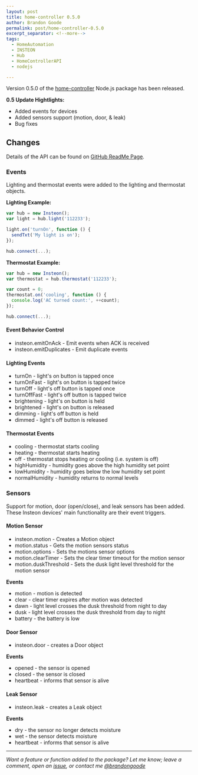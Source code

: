 ```yaml
---
layout: post
title: home-controller 0.5.0
author: Brandon Goode
permalink: post/home-controller-0.5.0
excerpt_separator: <!--more-->
tags:
  - HomeAutomation
  - INSTEON
  - Hub
  - HomeControllerAPI
  - nodejs

---
```


Version 0.5.0 of the [home-controller](https://github.com/automategreen/home-controller) Node.js package has been released.

**0.5 Update Hightlights:**

  - Added events for devices
  - Added sensors support (motion, door, & leak)
  - Bug fixes

<!--more-->

## Changes

Details of the API can be found on [GitHub ReadMe Page](https://github.com/automategreen/home-controller).

### Events

Lighting and thermostat events were added to the lighting and thermostat objects.

**Lighting Example:**
```js
var hub = new Insteon();
var light = hub.light('112233');

light.on('turnOn', function () {
  sendTxt('My light is on');
});

hub.connect(...);
```

**Thermostat Example:**
```js
var hub = new Insteon();
var thermostat = hub.thermostat('112233');

var count = 0;
thermostat.on('cooling', function () {
  console.log('AC turned count:', ++count);
});

hub.connect(...);
```

#### Event Behavior Control

- insteon.emitOnAck - Emit events when ACK is received
- insteon.emitDuplicates - Emit duplicate events

#### Lighting Events

- turnOn - light's on button is tapped once
- turnOnFast - light's on button is tapped twice
- turnOff - light's off button is tapped once
- turnOffFast - light's off button is tapped twice
- brightening - light's on button is held
- brightened - light's on button is released
- dimming - light's off button is held
- dimmed - light's off button is released

#### Thermostat Events

- cooling - thermostat starts cooling
- heating - thermostat starts heating
- off - thermostat stops heating or cooling (i.e. system is off)
- highHumidity - humidity goes above the high humidity set point
- lowHumidity - humidity goes below the low humidity set point
- normalHumidity - humidity returns to normal levels

### Sensors

Support for motion, door (open/close), and leak sensors has been added.  These Insteon devices' main functionality are their event triggers.

#### Motion Sensor

- insteon.motion - Creates a Motion object
- motion.status - Gets the motion sensors status
- motion.options - Sets the motions sensor options
- motion.clearTimer - Sets the clear timer timeout for the motion sensor
- motion.duskThreshold - Sets the dusk light level threshold for the motion sensor

**Events**
- motion - motion is detected
- clear - clear timer expires after motion was detected
- dawn - light level crosses the dusk threshold from night to day
- dusk - light level crosses the dusk threshold from day to night
- battery - the battery is low

#### Door Sensor

- insteon.door - creates a Door object

**Events**

- opened - the sensor is opened
- closed - the sensor is closed
- heartbeat - informs that sensor is alive

#### Leak Sensor

- insteon.leak - creates a Leak object

**Events**

- dry - the sensor no longer detects moisture
- wet - the sensor detects moisture
- heartbeat - informs that sensor is alive

<hr>

*Want a feature or function added to the package?  Let me know; leave a comment, open an [issue](https://github.com/automategreen/home-controller/issues), or contact me [@brandongoode](https://twitter.com/brandongoode)*
